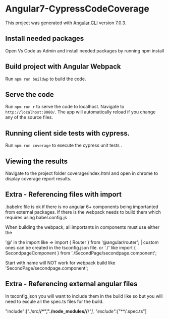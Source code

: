 # Angular7-CypressCodeCoverage

This project was generated with [Angular CLI](https://github.com/angular/angular-cli) version 7.0.3.


## Install needed packages
Open Vs Code as Admin and install needed packages by running npm install

## Build project with Angular Webpack

Run `npm run buildwp` to build the code.  

## Serve the code

Run `npm run r` to serve the code to localhost. Navigate to `http://localhost:8080/`. The app will automatically reload if you change any of the source files.

## Running client side tests with cypress.

Run `npm run coverage` to execute the cypress unit tests .

## Viewing the results

Navigate to the project folder coverage/index.html and open in chrome to display coverage report results.

## Extra - Referencing files with import

.babelrc file is ok if there is no angular 6+ components being importanted from external packages. If there is the webpack needs to build them which requires using babel.config.js

When building the webpack, all importants in components must use either the 

'@' in the import like =>  import { Router } from '@angular/router'; | custom ones can be created in the tsconfig.json file.
or 
'./<location>' like import { SecondpageComponent } from './SecondPage/secondpage.component';
 
 Start with name will NOT work for webpack build like 'SecondPage/secondpage.component';
 
## Extra - Referencing external angular files
In tsconfig.json you will want to include them in the build like so but you will need to excule all the spec.ts files for the build.

"include":["./src/**/*","./node_modules/<package name>/**/*"],
"exclude":["**/*.spec.ts"]

 
 
 
